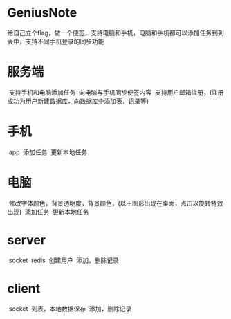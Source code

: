 # GeniusNote
给自己立个flag，做一个便签，支持电脑和手机，电脑和手机都可以添加任务到列表中，支持不同手机登录的同步功能

# 服务端
  支持手机和电脑添加任务
  向电脑与手机同步便签内容
  支持用户邮箱注册，(注册成功为用户新建数据库，向数据库中添加表，记录等)
# 手机
  app
  添加任务
  更新本地任务
# 电脑
  修改字体颜色，背景透明度，背景颜色，(以＋图形出现在桌面，点击以旋转特效出现)
  添加任务
  更新本地任务
  
  
# server
  socket
  redis
  创建用户
  添加，删除记录
 
 # client
  socket
  列表，本地数据保存
  添加，删除记录
  

